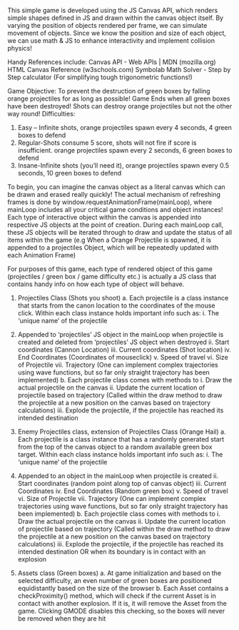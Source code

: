 This simple game is developed using the JS Canvas API, which renders simple shapes defined in JS and drawn within the canvas object itself.
By varying the position of objects rendered per frame, we can simulate movement of objects. Since we know the position and size of each object, we can use math & JS to enhance interactivity and implement collision physics!

Handy References include: 
Canvas API - Web APIs | MDN (mozilla.org)
HTML Canvas Reference (w3schools.com)
Symbolab Math Solver - Step by Step calculator (For simplifying tough trigonometric functions!)

Game Objective: To prevent the destruction of green boxes by falling orange projectiles for as long as possible! Game Ends when all green boxes have been destroyed! Shots can destroy orange projectiles but not the other way round!
Difficulties:
1.	Easy – Infinite shots, orange projectiles spawn every 4 seconds, 4 green boxes to defend
2.	Regular-Shots consume 5 score, shots will not fire if score is insufficient. orange projectiles spawn every 2 seconds, 6 green boxes to defend
3.	Insane-Infinite shots (you’ll need it), orange projectiles spawn every 0.5 seconds, 10 green boxes to defend

To begin, you can imagine the canvas object as a literal canvas which can be drawn and erased really quickly! The actual mechanism of refreshing frames is done by window.requestAnimationFrame(mainLoop), where mainLoop includes all your critical game conditions and object instances! 
Each type of interactive object within the canvas is appended into respective JS objects at the point of creation. During each mainLoop call, these JS objects will be iterated through to draw and update the status of all items within the game (e.g When a Orange Projectile is spawned, it is appended to a projectiles Object, which will be repeatedly updated with each Animation Frame)

For purposes of this game, each type of rendered object of this game (projectiles / green box / game difficulty etc.) is actually a JS class that contains handy info on how each type of object will behave.
1.	Projectiles Class (Shots you shoot)
a.	Each projectile is a class instance that starts from the canon location to the coordinates of the mouse click. Within each class instance holds important info such as:
i.	The ‘unique name’ of the projectile
1.	Appended to ‘projectiles’ JS  object in the mainLoop when projectile is created and deleted from ‘projectiles’ JS  object when destroyed
ii.	 Start coordinates (Cannon Location)
iii.	Current coordinates (Shot location)
iv.	End Coordinates (Coordinates of mouseclick)
v.	Speed of travel
vi.	Size of Projectile
vii.	Trajectory (One can implement complex trajectories using wave functions, but so far only straight trajectory has been implemented)
b.	Each projectile class comes with methods to 
i.	Draw the actual projectile on the canvas
ii.	Update the current location of projectile based on trajectory (Called within the draw method to draw the projectile at a new position on the canvas based on trajectory calculations)
iii.	Explode the projectile, if the projectile has reached its intended destination

2.	Enemy Projectiles class, extension of Projectiles Class (Orange Hail)
a.	Each projectile is a class instance that has a randomly generated start from the top of the canvas object to a random available green box target. Within each class instance holds important info such as:
i.	The ‘unique name’ of the projectile
1.	Appended to an object in the mainLoop when projectile is created
ii.	 Start coordinates (random point along top of canvas object)
iii.	Current Coordinates
iv.	End Coordinates (Random green box)
v.	Speed of travel
vi.	Size of Projectile
vii.	Trajectory (One can implement complex trajectories using wave functions, but so far only straight trajectory has been implemented)
b.	Each projectile class comes with methods to 
i.	Draw the actual projectile on the canvas
ii.	Update the current location of projectile based on trajectory (Called within the draw method to draw the projectile at a new position on the canvas based on trajectory calculations)
iii.	Explode the projectile, if the projectile has reached its intended destination OR when its boundary is in contact with an explosion

3.	Assets class (Green boxes)
a.	At game initialization and based on the selected difficulty, an even number of green boxes are positioned equidistantly based on the size of the browser
b.	Each Asset contains a checkProximity() method, which will check if the current Asset is in contact with another explosion. If it is, it will remove the Asset from the game. Clicking GMODE disables this checking, so the boxes will never be removed when they are hit